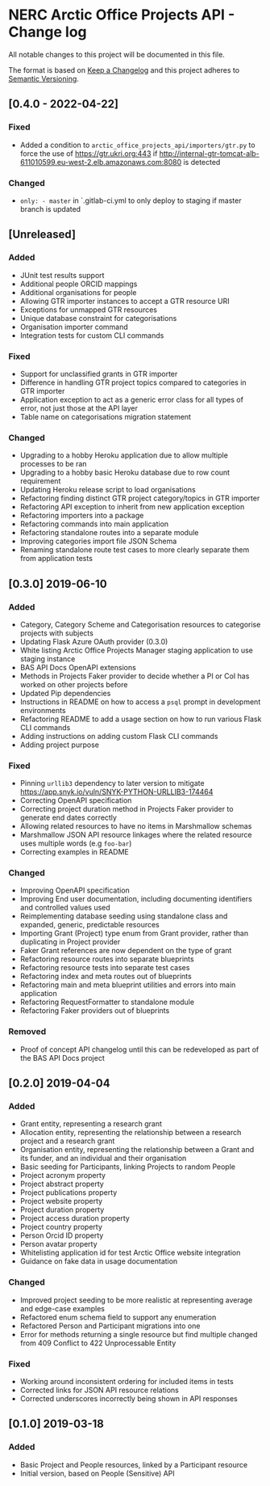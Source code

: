 # NERC Arctic Office Projects API - Change log

All notable changes to this project will be documented in this file.

The format is based on [Keep a Changelog](http://keepachangelog.com/en/1.0.0/)
and this project adheres to [Semantic Versioning](http://semver.org/spec/v2.0.0.html).

## [0.4.0 - 2022-04-22]

### Fixed

* Added a condition to `arctic_office_projects_api/importers/gtr.py` to force the use of https://gtr.ukri.org:443 if http://internal-gtr-tomcat-alb-611010599.eu-west-2.elb.amazonaws.com:8080 is detected 

### Changed

* `only: - master` in `.gitlab-ci.yml to only deploy to staging if master branch is updated

## [Unreleased]

### Added

* JUnit test results support
* Additional people ORCID mappings
* Additional organisations for people
* Allowing GTR importer instances to accept a GTR resource URI
* Exceptions for unmapped GTR resources
* Unique database constraint for categorisations
* Organisation importer command
* Integration tests for custom CLI commands

### Fixed

* Support for unclassified grants in GTR importer
* Difference in handling GTR project topics compared to categories in GTR importer
* Application exception to act as a generic error class for all types of error, not just those at the API layer
* Table name on categorisations migration statement

### Changed

* Upgrading to a hobby Heroku application due to allow multiple processes to be ran
* Upgrading to a hobby basic Heroku database due to row count requirement
* Updating Heroku release script to load organisations
* Refactoring finding distinct GTR project category/topics in GTR importer
* Refactoring API exception to inherit from new application exception
* Refactoring importers into a package
* Refactoring commands into main application
* Refactoring standalone routes into a separate module
* Improving categories import file JSON Schema
* Renaming standalone route test cases to more clearly separate them from application tests

## [0.3.0] 2019-06-10

### Added

* Category, Category Scheme and Categorisation resources to categorise projects with subjects
* Updating Flask Azure OAuth provider (0.3.0)
* White listing Arctic Office Projects Manager staging application to use staging instance
* BAS API Docs OpenAPI extensions
* Methods in Projects Faker provider to decide whether a PI or CoI has worked on other projects before
* Updated Pip dependencies
* Instructions in README on how to access a `psql` prompt in development environments
* Refactoring README to add a usage section on how to run various Flask CLI commands
* Adding instructions on adding custom Flask CLI commands
* Adding project purpose

### Fixed

* Pinning `urllib3` dependency to later version to mitigate https://app.snyk.io/vuln/SNYK-PYTHON-URLLIB3-174464 
* Correcting OpenAPI specification
* Correcting project duration method in Projects Faker provider to generate end dates correctly
* Allowing related resources to have no items in Marshmallow schemas
* Marshmallow JSON API resource linkages where the related resource uses multiple words (e.g `foo-bar`)
* Correcting examples in README

### Changed

* Improving OpenAPI specification
* Improving End user documentation, including documenting identifiers and controlled values used
* Reimplementing database seeding using standalone class and expanded, generic, predictable resources 
* Importing Grant (Project) type enum from Grant provider, rather than duplicating in Project provider
* Faker Grant references are now dependent on the type of grant
* Refactoring resource routes into separate blueprints
* Refactoring resource tests into separate test cases
* Refactoring index and meta routes out of blueprints
* Refactoring main and meta blueprint utilities and errors into main application
* Refactoring RequestFormatter to standalone module
* Refactoring Faker providers out of blueprints

### Removed

* Proof of concept API changelog until this can be redeveloped as part of the BAS API Docs project

## [0.2.0] 2019-04-04

### Added

* Grant entity, representing a research grant
* Allocation entity, representing the relationship between a research project and a research grant
* Organisation entity, representing the relationship between a Grant and its funder, and an individual and their 
  organisation
* Basic seeding for Participants, linking Projects to random People
* Project acronym property
* Project abstract property
* Project publications property
* Project website property
* Project duration property
* Project access duration property
* Project country property
* Person Orcid ID property
* Person avatar property
* Whitelisting application id for test Arctic Office website integration
* Guidance on fake data in usage documentation

### Changed

* Improved project seeding to be more realistic at representing average and edge-case examples
* Refactored enum schema field to support any enumeration
* Refactored Person and Participant migrations into one
* Error for methods returning a single resource but find multiple changed from 409 Conflict to 422 Unprocessable Entity

### Fixed

* Working around inconsistent ordering for included items in tests
* Corrected links for JSON API resource relations
* Corrected underscores incorrectly being shown in API responses

## [0.1.0] 2019-03-18

### Added

* Basic Project and People resources, linked by a Participant resource
* Initial version, based on People (Sensitive) API
